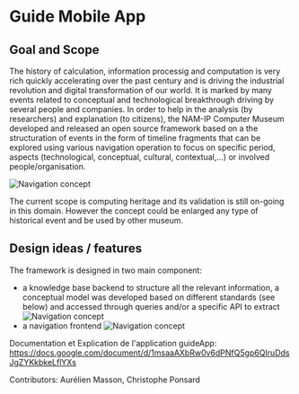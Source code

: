 # Guide Mobile App

## Goal and Scope

The history of calculation, information processig and computation is very rich quickly accelerating over the past century and is driving the industrial revolution and digital transformation of our world. It is marked by many events related to conceptual and technological breakthrough driving by several people and companies. In order to help in the analysis (by researchers) and explanation (to citizens), the NAM-IP Computer Museum developed and released an open source framework based on a the structuration of events in the form of timeline fragments that can be explored using various navigation operation to focus on specific period, aspects (technological, conceptual, cultural, contextual,...) or involved people/organisation.

![Navigation concept](https://github.com/NAMIP-Computer-Museum/guideApp/Assets/Illustrations/map.png?raw=true)

The current scope is computing heritage and its validation is still on-going in this domain. However the concept could be enlarged any type of historical event and be used by other museum.

## Design ideas / features

The framework is designed in two main component:
* a knowledge base backend to structure all the relevant information, a conceptual model was developed based on different standards (see below) and accessed through queries and/or a specific API to extract
![Navigation concept](https://github.com/NAMIP-Computer-Museum/guideApp/Assets/Illustrations/metamodel4.png?raw=true)
* a navigation frontend
![Navigation concept](https://github.com/NAMIP-Computer-Museum/guideApp/Assets/Illustrations/protonav.jpg?raw=true)

Documentation et Explication de l'application guideApp: https://docs.google.com/document/d/1msaaAXbRw0v6dPNfQ5gp6QIruDdsJgZYKkbkeLflYXs

Contributors: Aurélien Masson, Christophe Ponsard
